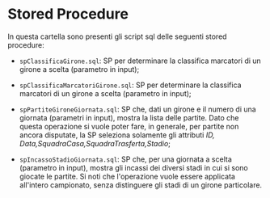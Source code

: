 # Stored Procedure
In questa cartella sono presenti gli script sql delle seguenti stored procedure:

- `spClassificaGirone.sql`: SP per determinare la classifica marcatori di un girone a scelta (parametro in input);

- `spClassificaMarcatoriGirone.sql`: SP per determinare la classifica marcatori di un girone a scelta (parametro in input);

- `spPartiteGironeGiornata.sql`: SP che, dati un girone e il numero di una giornata (parametri in input), mostra la lista delle partite. Dato che questa operazione si vuole poter fare, in generale, per partite non ancora disputate, la SP seleziona solamente gli attributi *ID, Data,SquadraCasa,SquadraTrasferta,Stadio*;

- `spIncassoStadioGiornata.sql`: SP che, per una giornata a scelta (parametro in input), mostra gli incassi dei diversi stadi in cui si sono giocate le partite. Si noti che l'operazione vuole essere applicata all'intero campionato, senza distinguere gli stadi di un girone particolare.
